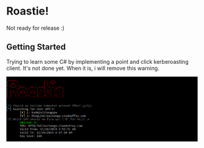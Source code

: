 # Roastie!

Not ready for release :) 

## Getting Started

Trying to learn some C# by implementing a point and click kerberoasting client. 
It's not done yet. When it is, i will remove this warning. 

![roastie](roastie.PNG)